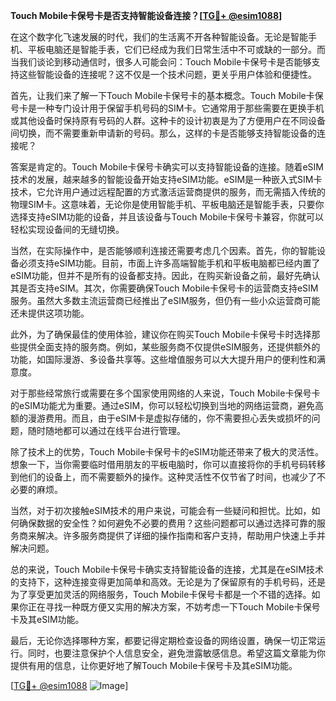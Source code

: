 **Touch Mobile卡保号卡是否支持智能设备连接？[[TG💪+ @esim1088](https://t.me/s/esim1088)]**

在这个数字化飞速发展的时代，我们的生活离不开各种智能设备。无论是智能手机、平板电脑还是智能手表，它们已经成为我们日常生活中不可或缺的一部分。而当我们谈论到移动通信时，很多人可能会问：Touch Mobile卡保号卡是否能够支持这些智能设备的连接呢？这不仅是一个技术问题，更关乎用户体验和便捷性。

首先，让我们来了解一下Touch Mobile卡保号卡的基本概念。Touch Mobile卡保号卡是一种专门设计用于保留手机号码的SIM卡。它通常用于那些需要在更换手机或其他设备时保持原有号码的人群。这种卡的设计初衷是为了方便用户在不同设备间切换，而不需要重新申请新的号码。那么，这样的卡是否能够支持智能设备的连接呢？

答案是肯定的。Touch Mobile卡保号卡确实可以支持智能设备的连接。随着eSIM技术的发展，越来越多的智能设备开始支持eSIM功能。eSIM是一种嵌入式SIM卡技术，它允许用户通过远程配置的方式激活运营商提供的服务，而无需插入传统的物理SIM卡。这意味着，无论你是使用智能手机、平板电脑还是智能手表，只要你选择支持eSIM功能的设备，并且该设备与Touch Mobile卡保号卡兼容，你就可以轻松实现设备间的无缝切换。

当然，在实际操作中，是否能够顺利连接还需要考虑几个因素。首先，你的智能设备必须支持eSIM功能。目前，市面上许多高端智能手机和平板电脑都已经内置了eSIM功能，但并不是所有的设备都支持。因此，在购买新设备之前，最好先确认其是否支持eSIM。其次，你需要确保Touch Mobile卡保号卡的运营商支持eSIM服务。虽然大多数主流运营商已经推出了eSIM服务，但仍有一些小众运营商可能还未提供这项功能。

此外，为了确保最佳的使用体验，建议你在购买Touch Mobile卡保号卡时选择那些提供全面支持的服务商。例如，某些服务商不仅提供eSIM服务，还提供额外的功能，如国际漫游、多设备共享等。这些增值服务可以大大提升用户的便利性和满意度。

对于那些经常旅行或需要在多个国家使用网络的人来说，Touch Mobile卡保号卡的eSIM功能尤为重要。通过eSIM，你可以轻松切换到当地的网络运营商，避免高额的漫游费用。而且，由于eSIM卡是虚拟存储的，你不需要担心丢失或损坏的问题，随时随地都可以通过在线平台进行管理。

除了技术上的优势，Touch Mobile卡保号卡的eSIM功能还带来了极大的灵活性。想象一下，当你需要临时借用朋友的平板电脑时，你可以直接将你的手机号码转移到他们的设备上，而不需要额外的操作。这种灵活性不仅节省了时间，也减少了不必要的麻烦。

当然，对于初次接触eSIM技术的用户来说，可能会有一些疑问和担忧。比如，如何确保数据的安全性？如何避免不必要的费用？这些问题都可以通过选择可靠的服务商来解决。许多服务商提供了详细的操作指南和客户支持，帮助用户快速上手并解决问题。

总的来说，Touch Mobile卡保号卡确实支持智能设备的连接，尤其是在eSIM技术的支持下，这种连接变得更加简单和高效。无论是为了保留原有的手机号码，还是为了享受更加灵活的网络服务，Touch Mobile卡保号卡都是一个不错的选择。如果你正在寻找一种既方便又实用的解决方案，不妨考虑一下Touch Mobile卡保号卡及其eSIM功能。

最后，无论你选择哪种方案，都要记得定期检查设备的网络设置，确保一切正常运行。同时，也要注意保护个人信息安全，避免泄露敏感信息。希望这篇文章能为你提供有用的信息，让你更好地了解Touch Mobile卡保号卡及其eSIM功能。

[[TG💪+ @esim1088](https://t.me/s/esim1088) ![Image](https://i.postimg.cc/4NQfJmqS/Snipaste-2025-05-13-00-14-12.png)]